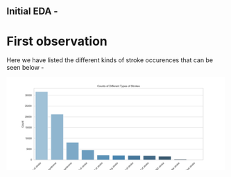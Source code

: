 ## Initial EDA -

# First observation

Here we have listed the different kinds of stroke occurences that can be seen below -

![plotone](figs/first.png)


